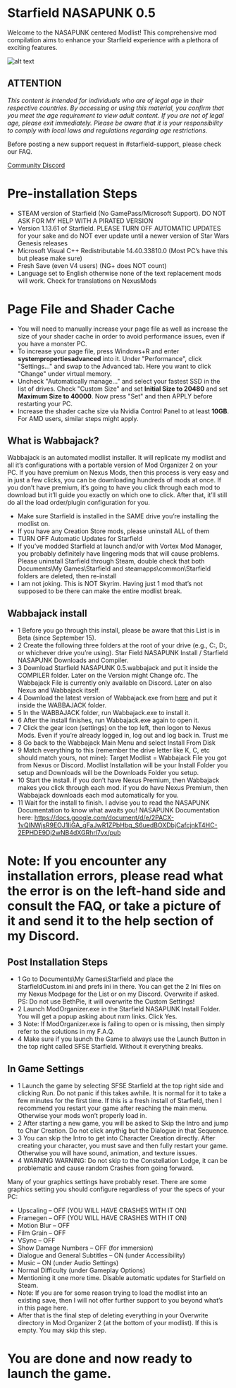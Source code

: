 # Starfield NASAPUNK 0.5
Welcome to the NASAPUNK centered Modlist! This comprehensive mod compilation aims to enhance your Starfield experience with a plethora of exciting features.

![alt text](https://i.imgur.com/LLmFq2o.png "N.Y.A Poster Image")

## ATTENTION
*This content is intended for individuals who are of legal age in their respective countries. By accessing or using this material, you confirm that you meet the age requirement to view adult content. If you are not of legal age, please exit immediately.
Please be aware that it is your responsibility to comply with local laws and regulations regarding age restrictions.*

Before posting a new support request in #starfield-support, please check our FAQ.

[Community Discord](https://discord.gg/V38xZ6CtzQ)

# Pre-installation Steps

- STEAM version of Starfield (No GamePass/Microsoft Support). DO NOT ASK FOR MY HELP WITH A PIRATED VERSION
- Version 1.13.61 of Starfield. PLEASE TURN OFF AUTOMATIC UPDATES for your sake and do NOT ever update until a newer version of Star Wars Genesis releases
- Microsoft Visual C++ Redistributable 14.40.33810.0 (Most PC’s have this but please make sure)
- Fresh Save (even V4 users) (NG+ does NOT count)
- Language set to English otherwise none of the text replacement mods will work. Check for translations on NexusMods

# Page File and Shader Cache

- You will need to manually increase your page file as well as increase the size of your shader cache in order to avoid performance issues, even if you have a monster PC.
- To increase your page file, press Windows+R and enter **systempropertiesadvanced** into it. Under "Performance", click "Settings..." and swap to the Advanced tab. Here you want to click "Change" under virtual memory.
- Uncheck "Automatically manage..." and select your fastest SSD in the list of drives. Check "Custom Size" and set **Initial Size to 20480** and set **Maximum Size to 40000**. Now press "Set" and then APPLY before restarting your PC.
- Increase the shader cache size via Nvidia Control Panel to at least **10GB**. For AMD users, similar steps might apply.

## What is Wabbajack?
Wabbajack is an automated modlist installer. It will replicate my modlist and all it’s configurations with a portable version of Mod Organizer 2 on your PC. If you have premium on Nexus Mods, then this process is very easy and in just a few clicks, you can be downloading hundreds of mods at once. If you don’t have premium, it’s going to have you click through each mod to download but it’ll guide you exactly on which one to click. After that, it’ll still do all the load order/plugin configuration for you.

- Make sure Starfield is installed in the SAME drive you’re installing the modlist on.
- If you have any Creation Store mods, please uninstall ALL of them
- TURN OFF Automatic Updates for Starfield
- If you’ve modded Starfield at launch and/or with Vortex Mod Manager, you probably definitely have lingering mods that will cause problems. Please uninstall Starfield through Steam, double check that both Documents\My Games\Starfield and steamapps\common\Starfield folders are deleted, then re-install
- I am not joking. This is NOT Skyrim. Having just 1 mod that’s not supposed to be there can make the entire modlist break.

## Wabbajack install

- 1 Before you go through this install, please be aware that this List is in Beta (since September 15).
- 2 Create the following three folders at the root of your drive (e.g., C:, D:, or whichever drive you’re using). Star Field NASAPUNK Install / Starfield NASAPUNK Downloads and Compiler.
- 3 Download Starfield NASAPUNK 0.5.wabbajack and put it inside the COMPILER folder. Later on the Version might Change ofc. The Wabbajack File is currently only available on Discord. Later on also Nexus and Wabbajack itself.
- 4 Download the latest version of Wabbajack.exe from [here](https://www.wabbajack.org/) and put it inside the WABBAJACK folder.
- 5 In the WABBAJACK folder, run Wabbajack.exe to install it.
- 6 After the install finishes, run Wabbajack.exe again to open it.
- 7 Click the gear icon (settings) on the top left, then logon to Nexus Mods. Even if you’re already logged in, log out and log back in. Trust me
- 8 Go back to the Wabbajack Main Menu and select Install From Disk
- 9 Match everything to this (remember the drive letter like K, C, etc should match yours, not mine): Target Modlist = Wabbajack File you got from Nexus or Discord. Modlist Installation will be your Install Folder you setup and Downloads will be the Downloads Folder you setup.
- 10 Start the install. if you don’t have Nexus Premium, then Wabbajack makes you click through each mod. if you do have Nexus Premium, then Wabbajack downloads each mod automatically for you.
- 11 Wait for the install to finish. I advise you to read the NASAPUNK Documentation to know what awaits you! NASAPUNK Documentation here: https://docs.google.com/document/d/e/2PACX-1vQINWjsR9EOJ1IiGA_gFaJwR1ZPbHbq_S6uedBOXDbjCafcjnkT4HC-2EPHDE9Dj2wNB4dXGRhrl7vx/pub

# Note: If you encounter any installation errors, please read what the error is on the left-hand side and consult the FAQ, or take a picture of it and send it to the help section of my Discord.

## Post Installation Steps

- 1 Go to Documents\My Games\Starfield and place the StarfieldCustom.ini and prefs ini in there. You can get the 2 Ini files on my Nexus Modpage for the List or on my Discord. Overwrite if asked. PS: Do not use BethPie, it will overwrite the Custom Settings!
- 2 Launch ModOrganizer.exe in the Starfield NASAPUNK Install Folder. You will get a popup asking about nxm links. Click Yes.
- 3 Note: If ModOrganizer.exe is failing to open or is missing, then simply refer to the solutions in my F.A.Q.
- 4 Make sure if you launch the Game to always use the Launch Button in the top right called SFSE Starfield. Without it everything breaks.

## In Game Settings

- 1 Launch the game by selecting SFSE Starfield at the top right side and clicking Run. Do not panic if this takes awhile. It is normal for it to take a few minutes for the first time. If this is a fresh install of Starfield, then I recommend you restart your game after reaching the main menu. Otherwise your mods won’t properly load in.
- 2 After starting a new game, you will be asked to Skip the Intro and jump to Char Creation. Do not click anythig but the Dialogue in that Sequence. 
- 3 You can skip the Intro to get into Character Creation directly. After creating your character, you must save and then fully restart your game. Otherwise you will have sound, animation, and texture issues.
- 4 WARNING WARNING: Do not skip to the Constellation Lodge, it can be problematic and cause random Crashes from going forward.

Many of your graphics settings have probably reset. There are some graphics setting you should configure regardless of your the specs of your PC:
- Upscaling – OFF (YOU WILL HAVE CRASHES WITH IT ON)
- Framegen – OFF (YOU WILL HAVE CRASHES WITH IT ON)
- Motion Blur – OFF
- Film Grain – OFF
- VSync – OFF
- Show Damage Numbers – OFF (for immersion)
- Dialogue and General Subtitles – ON (under Accessibility)
- Music – ON (under Audio Settings)
- Normal Difficulty (under Gameplay Options)
- Mentioning it one more time. Disable automatic updates for Starfield on Steam.
- Note: If you are for some reason trying to load the modlist into an existing save, then I will not offer further support to you beyond what’s in this page here.
- After that is the final step of deleting everything in your Overwrite directory in Mod Organizer 2 (at the bottom of your modlist). If this is empty. You may skip this step.

# You are done and now ready to launch the game.


